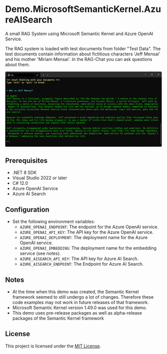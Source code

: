 ﻿# Demo.MicrosoftSemanticKernel.AzureAISearch

A small RAG System using Microsoft Semantic Kernel and Azure OpenAI Service. 

The RAG system is loaded with test documents from folder "Test Data". 
The test documents contain information about fictitious characters 'Jeff Mensai' and his mother 'Miriam Mensai'.
In the RAG-Chat you can ask questions about them.

![Chat Screenshot](./Images/ChatScreenshot.png)


## Prerequisites

- .NET 8 SDK
- Visual Studio 2022 or later
- C# 12.0
- Azure OpenAI Service
- Azure AI Search


## Configuration
- Set the following environment variables:
  - `AZURE_OPENAI_ENDPOINT`: The endpoint for the Azure OpenAI service.
  - `AZURE_OPENAI_API_KEY`: The API key for the Azure OpenAI service.
  - `AZURE_OPENAI_DEPLOYMENT`: The deployment name for the Azure OpenAI service.
  - `AZURE_OPENAI_EMBEDDING`: The deployment name for the embedding service (see notes).
  - `AZURE_AISEARCH_API_KEY`: The API key for Azure AI Search.
  - `AZURE_AISEARCH_ENDPOINT`: The Endpoint for Azure AI Search.


## Notes

- At the time when this demo was created, the Semantic Kernel framework seemed to still undergo a lot of changes. Therefore these code examples may not work in future releases of that framework.
- Microsoft Semantic Kernel version 1.49.0 was used for this demo.
- This demo uses pre-release packages as well as alpha-release packages of the Semantic Kernel framework

## License

This project is licensed under the [MIT License](../LICENSE.txt).

   
   